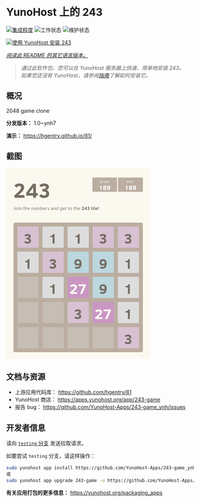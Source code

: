 <!--
注意：此 README 由 <https://github.com/YunoHost/apps/tree/master/tools/readme_generator> 自动生成
请勿手动编辑。
-->

# YunoHost 上的 243

[![集成程度](https://apps.yunohost.org/badge/integration/243-game)](https://ci-apps.yunohost.org/ci/apps/243-game/)
![工作状态](https://apps.yunohost.org/badge/state/243-game)
![维护状态](https://apps.yunohost.org/badge/maintained/243-game)

[![使用 YunoHost 安装 243](https://install-app.yunohost.org/install-with-yunohost.svg)](https://install-app.yunohost.org/?app=243-game)

*[阅读此 README 的其它语言版本。](./ALL_README.md)*

> *通过此软件包，您可以在 YunoHost 服务器上快速、简单地安装 243。*  
> *如果您还没有 YunoHost，请参阅[指南](https://yunohost.org/install)了解如何安装它。*

## 概况

2048 game clone


**分发版本：** 1.0~ynh7

**演示：** <https://hgentry.github.io/81/>

## 截图

![243 的截图](./doc/screenshots/Screenshot-243.jpg)

## 文档与资源

- 上游应用代码库： <https://github.com/hgentry/81>
- YunoHost 商店： <https://apps.yunohost.org/app/243-game>
- 报告 bug： <https://github.com/YunoHost-Apps/243-game_ynh/issues>

## 开发者信息

请向 [`testing` 分支](https://github.com/YunoHost-Apps/243-game_ynh/tree/testing) 发送拉取请求。

如要尝试 `testing` 分支，请这样操作：

```bash
sudo yunohost app install https://github.com/YunoHost-Apps/243-game_ynh/tree/testing --debug
或
sudo yunohost app upgrade 243-game -u https://github.com/YunoHost-Apps/243-game_ynh/tree/testing --debug
```

**有关应用打包的更多信息：** <https://yunohost.org/packaging_apps>
